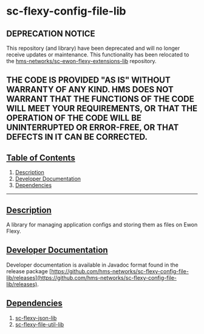 # sc-flexy-config-file-lib

## DEPRECATION NOTICE
This repository (and library) have been deprecated and will no longer receive updates or maintenance. 
This functionality has been relocated to the [hms-networks/sc-ewon-flexy-extensions-lib](https://github.com/hms-networks/sc-ewon-flexy-extensions-lib) repository.

THE CODE IS PROVIDED "AS IS" WITHOUT WARRANTY OF ANY KIND. HMS DOES NOT WARRANT THAT THE FUNCTIONS OF THE CODE WILL MEET YOUR REQUIREMENTS, OR THAT THE OPERATION OF THE CODE WILL BE UNINTERRUPTED OR ERROR-FREE, OR THAT DEFECTS IN IT CAN BE CORRECTED.
---

## [Table of Contents](#table-of-contents)

1. [Description](#description)
2. [Developer Documentation](#developer-documentation)
3. [Dependencies](#dependencies)

---

## [Description](#table-of-contents)

A library for managing application configs and storing them as files on Ewon Flexy.

## [Developer Documentation](#table-of-contents)

Developer documentation is available in Javadoc format found in the release package [https://github.com/hms-networks/sc-flexy-config-file-lib/releases](https://github.com/hms-networks/sc-flexy-config-file-lib/releases).

## [Dependencies](#table-of-contents)
1. [sc-flexy-json-lib](https://github.com/hms-networks/sc-flexy-json-lib)
2. [sc-flexy-file-util-lib](https://github.com/hms-networks/sc-flexy-file-util-lib)
